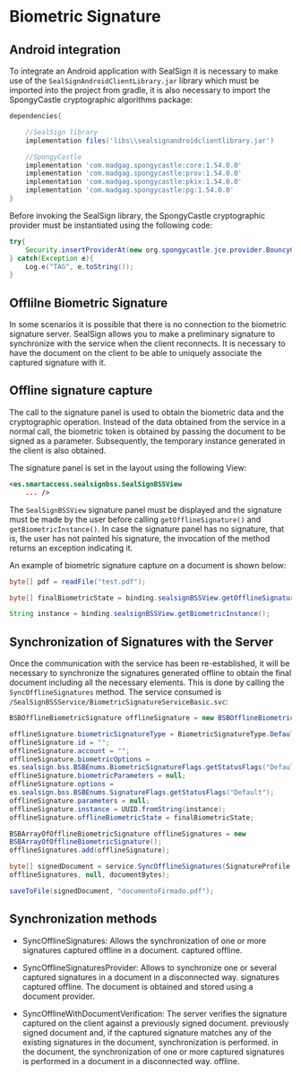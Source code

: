 # Biometric Signature

## Android integration
To integrate an Android application with SealSign it is necessary to make use of the `SealSignAndroidClientLibrary.jar` library which must be imported into the project from gradle, it is also necessary to import the SpongyCastle cryptographic algorithms package:

```groovy
dependencies{

    //SealSign library
    implementation files('libs\\sealsignandroidclientlibrary.jar')

    //SpongyCastle
    implementation 'com.madgag.spongycastle:core:1.54.0.0'
    implementation 'com.madgag.spongycastle:prov:1.54.0.0'
    implementation 'com.madgag.spongycastle:pkix:1.54.0.0'
    implementation 'com.madgag.spongycastle:pg:1.54.0.0'
}
```

Before invoking the SealSign library, the SpongyCastle cryptographic provider must be instantiated using the following code:

```java
try{
    Security.insertProviderAt(new org.spongycastle.jce.provider.BouncyCastleProvider(), 1);
} catch(Exception e){
    Log.e("TAG", e.toString());
}
```


## Offlilne Biometric Signature

In some scenarios it is possible that there is no connection to the biometric signature server. SealSign allows you to make a preliminary signature to synchronize with the service when the client reconnects. It is necessary to have the document on the client to be able to uniquely associate the captured signature with it.

## Offline signature capture

The call to the signature panel is used to obtain the biometric data and the cryptographic operation. Instead of the data obtained from the service in a normal call, the biometric token is obtained by passing the document to be signed as a parameter. Subsequently, the temporary instance generated in the client is also obtained.

The signature panel is set in the layout using the following View:

```xml
<es.smartaccess.sealsignbss.SealSignBSSView
    ... />
```

The `SealSignBSSView` signature panel must be displayed and the signature must be made by the user before calling `getOfflineSignature()` and `getBiometricInstance()`. In case the signature panel has no signature, that is, the user has not painted his signature, the invocation of the method returns an exception indicating it.

An example of biometric signature capture on a document is shown below:

```java
byte[] pdf = readFile("test.pdf");

byte[] finalBiometricState = binding.sealsignBSSView.getOfflineSignature(file);

String instance = binding.sealsignBSSView.getBiometricInstance();
```

## Synchronization of Signatures with the Server
Once the communication with the service has been re-established, it will be necessary to synchronize the signatures generated offline to obtain the final document including all the necessary elements. This is done by
calling the `SyncOfflineSignatures` method.
The service consumed is `/SealSignBSSService/BiometricSignatureServiceBasic.svc`:

```csharp
BSBOfflineBiometricSignature offlineSignature = new BSBOfflineBiometricSignature();

offlineSignature.biometricSignatureType = BiometricSignatureType.Default;
offlineSignature.id = "";
offlineSignature.account = "";
offlineSignature.biometricOptions =
es.sealsign.bss.BSBEnums.BiometricSignatureFlags.getStatusFlags("Default");
offlineSignature.biometricParameters = null;
offlineSignature.options =
es.sealsign.bss.BSBEnums.SignatureFlags.getStatusFlags("Default");
offlineSignature.parameters = null;
offlineSignature.instance = UUID.fromString(instance);
offlineSignature.offlineBiometricState = finalBiometricState;

BSBArrayOfOfflineBiometricSignature offlineSignatures = new
BSBArrayOfOfflineBiometricSignature();
offlineSignatures.add(offlineSignature);

byte[] signedDocument = service.SyncOfflineSignatures(SignatureProfile.PDF,
offlineSignatures, null, documentBytes);

saveToFile(signedDocument, "documentoFirmado.pdf");
```

## Synchronization methods

- SyncOfflineSignatures: Allows the synchronization of one or more signatures captured offline in a document.
captured offline.

- SyncOfflineSignaturesProvider: Allows to synchronize one or several captured signatures in a document in a disconnected way.
signatures captured offline. The document is obtained and stored using a
document provider.

- SyncOfflineWithDocumentVerification: The server verifies the signature captured on the client against a previously signed document.
previously signed document and, if the captured signature matches any of the existing signatures in the document, synchronization is performed.
in the document, the synchronization of one or more captured signatures is performed in a document in a disconnected way.
offline.